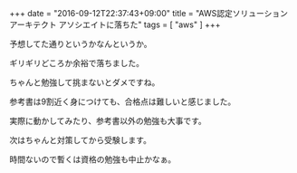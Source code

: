 +++
date  = "2016-09-12T22:37:43+09:00"
title = "AWS認定ソリューションアーキテクト アソシエイトに落ちた"
tags  = [ "aws" ]
+++

予想してた通りというかなんというか。

ギリギリどころか余裕で落ちました。

ちゃんと勉強して挑まないとダメですね。

参考書は9割近く身につけても、合格点は難しいと感じました。

実際に動かしてみたり、参考書以外の勉強も大事です。

次はちゃんと対策してから受験します。

時間ないので暫くは資格の勉強も中止かなぁ。
